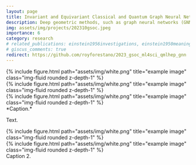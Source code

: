 ```yaml
---
layout: page
title: Invariant and Equivariant Classical and Quantum Graph Neural Networks
description: Deep geometric methods, such as graph neural networks (GNNs), can leverage the fundamental symmetries present in the data through the use of invariant inputs and equivariant layers. We test classical GNNs and equivariant GNNs (EGNNs) and their quantum counterparts, namely quantum GNNs (QGNNs) and equivariant quantum GNNs (EQGNN). Based on their AUC scores, the quantum networks were shown to outperform the classical networks. (2023 Google Summer of Code Project)
img: assets/img/projects/202310gsoc.jpeg
importance: 6
category: research
# related_publications: einstein1956investigations, einstein1950meaning
# giscus_comments: true
redirect: https://github.com/royforestano/2023_gsoc_ml4sci_qmlhep_gnn
---
```


<div class="row">
    <div class="col-sm mt-3 mt-md-0">
        {% include figure.html path="assets/img/white.png" title="example image" class="img-fluid rounded z-depth-1" %}
    </div>
    <div class="col-sm mt-3 mt-md-0">
        {% include figure.html path="assets/img/white.png" title="example image" class="img-fluid rounded z-depth-1" %}
    </div>
    <div class="col-sm mt-3 mt-md-0">
        {% include figure.html path="assets/img/white.png" title="example image" class="img-fluid rounded z-depth-1" %}
    </div>
</div>
<div class="caption">
    *Caption.*
</div>

Text.

<div class="row justify-content-sm-center">
    <div class="col-sm-8 mt-3 mt-md-0">
        {% include figure.html path="assets/img/white.png" title="example image" class="img-fluid rounded z-depth-1" %}
    </div>
    <div class="col-sm-4 mt-3 mt-md-0">
        {% include figure.html path="assets/img/white.png" title="example image" class="img-fluid rounded z-depth-1" %}
    </div>
</div>
<div class="caption">
    Caption 2. <!-- quality format for different sized photos -->
</div>


<!-- The code is simple.
Just wrap your images with `<div class="col-sm">` and place them inside `<div class="row">` (read more about the <a href="https://getbootstrap.com/docs/4.4/layout/grid/">Bootstrap Grid</a> system).
To make images responsive, add `img-fluid` class to each; for rounded corners and shadows use `rounded` and `z-depth-1` classes.
Here's the code for the last row of images above: -->